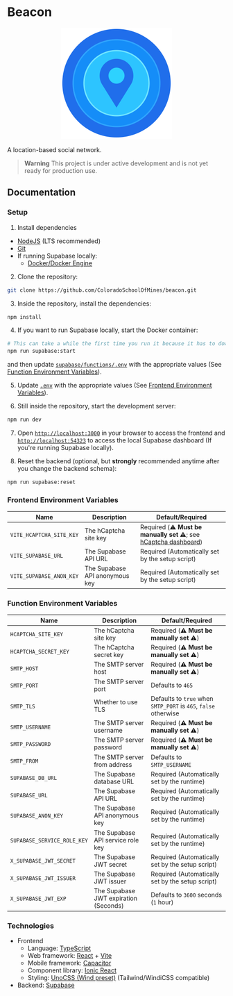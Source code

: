 # Beacon

<p align="center">
  <img alt="Beacon logo" height="256" width="256" src="src/assets/logo.png">
</p>

A location-based social network.

> **Warning**
> This project is under active development and is not yet ready for production use.

## Documentation

### Setup

1. Install dependencies

- [NodeJS](https://nodejs.org/en/download/) (LTS recommended)
- [Git](https://git-scm.com/downloads)
- If running Supabase locally:
  - [Docker/Docker Engine](https://docs.docker.com/engine/install/)

2. Clone the repository:

```bash
git clone https://github.com/ColoradoSchoolOfMines/beacon.git
```

3. Inside the repository, install the dependencies:

```bash
npm install
```

4. If you want to run Supabase locally, start the Docker container:

```bash
# This can take a while the first time you run it because it has to download a bunch of Docker images
npm run supabase:start
```

and then update [`supabase/functions/.env`](supabase/functions/.env) with the appropriate values (See [Function Environment Variables](#function-environment-variables)).

5. Update [`.env`](.env) with the appropriate values (See [Frontend Environment Variables](#frontend-environment-variables)).

6. Still inside the repository, start the development server:

```bash
npm run dev
```

7. Open [`http://localhost:3000`](http://localhost:3000) in your browser to access the frontend and [`http://localhost:54323`](http://localhost:54323) to access the local Supabase dashboard (If you're running Supabase locally).

8. Reset the backend (optional, but **strongly** recommended anytime after you change the backend schema):

```bash
npm run supabase:reset
```

### Frontend Environment Variables

| Name                     | Description                    | Default/Required                                                                                                        |
| ------------------------ | ------------------------------ | ----------------------------------------------------------------------------------------------------------------------- |
| `VITE_HCAPTCHA_SITE_KEY` | The hCaptcha site key          | Required (:warning: **Must be manually set** :warning:; see [hCaptcha dashboard](https://dashboard.hcaptcha.com/sites)) |
| `VITE_SUPABASE_URL`      | The Supabase API URL           | Required (Automatically set by the setup script)                                                                        |
| `VITE_SUPABASE_ANON_KEY` | The Supabase API anonymous key | Required (Automatically set by the setup script)                                                                        |

### Function Environment Variables

| Name                        | Description                           | Default/Required                                                |
| --------------------------- | ------------------------------------- | --------------------------------------------------------------- |
| `HCAPTCHA_SITE_KEY`         | The hCaptcha site key                 | Required (:warning: **Must be manually set** :warning:)         |
| `HCAPTCHA_SECRET_KEY`       | The hCaptcha secret key               | Required (:warning: **Must be manually set** :warning:)         |
| `SMTP_HOST`                 | The SMTP server host                  | Required (:warning: **Must be manually set** :warning:)         |
| `SMTP_PORT`                 | The SMTP server port                  | Defaults to `465`                                               |
| `SMTP_TLS`                  | Whether to use TLS                    | Defaults to `true` when `SMTP_PORT` is `465`, `false` otherwise |
| `SMTP_USERNAME`             | The SMTP server username              | Required (:warning: **Must be manually set** :warning:)         |
| `SMTP_PASSWORD`             | The SMTP server password              | Required (:warning: **Must be manually set** :warning:)         |
| `SMTP_FROM`                 | The SMTP server from address          | Defaults to `SMTP_USERNAME`                                     |
| `SUPABASE_DB_URL`           | The Supabase database URL             | Required (Automatically set by the runtime)                     |
| `SUPABASE_URL`              | The Supabase API URL                  | Required (Automatically set by the runtime)                     |
| `SUPABASE_ANON_KEY`         | The Supabase API anonymous key        | Required (Automatically set by the runtime)                     |
| `SUPABASE_SERVICE_ROLE_KEY` | The Supabase API service role key     | Required (Automatically set by the runtime)                     |
| `X_SUPABASE_JWT_SECRET`     | The Supabase JWT secret               | Required (Automatically set by the setup script)                |
| `X_SUPABASE_JWT_ISSUER`     | The Supabase JWT issuer               | Required (Automatically set by the setup script)                |
| `X_SUPABASE_JWT_EXP`        | The Supabase JWT expiration (Seconds) | Defaults to `3600` seconds (`1` hour)                           |

### Technologies

- Frontend
  - Language: [TypeScript](https://www.typescriptlang.org)
  - Web framework: [React](https://reactjs.org) + [Vite](https://vitejs.dev)
  - Mobile framework: [Capacitor](https://capacitorjs.com)
  - Component library: [Ionic React](https://ionicframework.com/docs/react)
  - Styling: [UnoCSS (Wind preset)](https://unocss.dev/presets/wind#wind-preset) (Tailwind/WindiCSS compatible)
- Backend: [Supabase](https://supabase.com)
